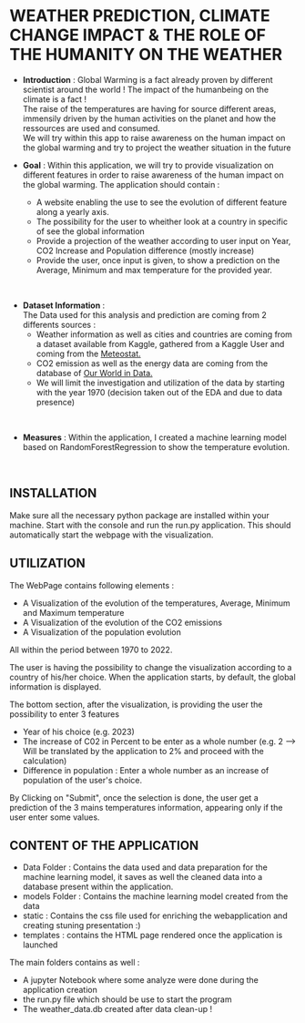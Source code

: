 # WEATHER PREDICTION, CLIMATE CHANGE IMPACT & THE ROLE OF THE HUMANITY ON THE WEATHER

- __Introduction__ :
Global Warming is a fact already proven by different scientist around the world ! The impact of the humanbeing on the climate is a fact !   
The raise of the temperatures are having for source different areas, immensily driven by the human activities on the planet and how the ressources are used and consumed.  
We will try within this app to raise awareness on the human impact on the global warming and try to project the weather situation in the future  
  
  
- __Goal__ :
Within this application, we will try to provide visualization on different features in order to raise awareness of the human impact on the global warming.
The application should contain :
    - A website enabling the use to see the evolution of different feature along a yearly axis.
    - The possibility for the user to wheither look at a country in specific of see the global information
    - Provide a projection of the weather according to user input on Year, CO2 Increase and Population difference (mostly increase)
    - Provide the user, once input is given, to show a prediction on the Average, Minimum and max temperature for the provided year.

<br>

- __Dataset Information__ :  
The Data used for this analysis and prediction are coming from 2 differents sources :  
    - Weather information as well as cities and countries are coming from a dataset available from Kaggle, gathered from a Kaggle User and coming from the [Meteostat.](https://meteostat.net/en/)  
    - CO2 emission as well as the energy data are coming from the database of [Our World in Data.](https://ourworldindata.org/)
    - We will limit the investigation and utilization of the data by starting with the year 1970 (decision taken out of the EDA and due to data presence)
<br>

- __Measures__ :
Within the application, I created a machine learning model based on RandomForestRegression to show the temperature evolution.

<br>

## INSTALLATION

Make sure all the necessary python package are installed within your machine.
Start with the console and run the run.py application. This should automatically start the webpage with the visualization.

## UTILIZATION

The WebPage contains following elements :
- A Visualization of the evolution of the temperatures, Average, Minimum and Maximum temperature
- A Visualization of the evolution of the CO2 emissions
- A Visualization of the population evolution

All within the period between 1970 to 2022.

The user is having the possibility to change the visualization according to a country of his/her choice. When the application starts, by default, the global information is displayed.

The bottom section, after the visualization, is providing the user the possibility to enter 3 features
- Year of his choice (e.g. 2023)
- The increase of C02 in Percent to be enter as a whole number (e.g. 2 --> Will be translated by the application to 2% and proceed with the calculation)
- Difference in population : Enter a whole number as an increase of population of the user's choice.

By Clicking on "Submit", once the selection is done, the user get a prediction of the 3 mains temperatures information, appearing only if the user enter some values.

## CONTENT OF THE APPLICATION 
- Data Folder : Contains the data used and data preparation for the machine learning model, it saves as well the cleaned data into a database present within the application.
- models Folder : Contains the machine learning model created from the data
- static : Contains the css file used for enriching the webapplication and creating stuning presentation :)
- templates : contains the HTML page rendered once the application is launched

The main folders contains as well :
- A jupyter Notebook where some analyze were done during the application creation
- the run.py file which should be use to start the program
- The weather_data.db created after data clean-up !
